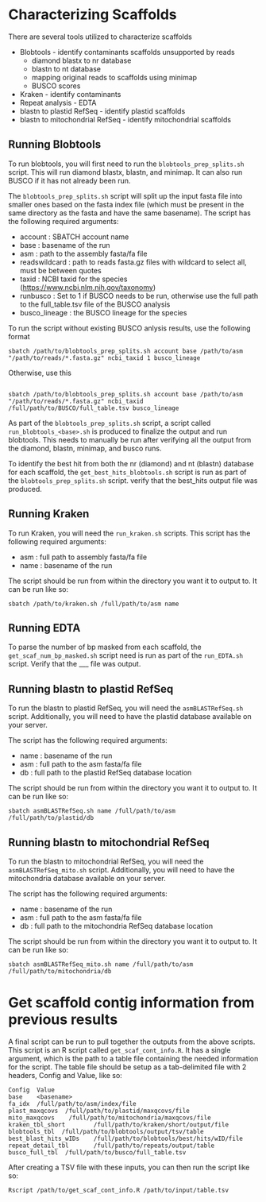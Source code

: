 # Characterizing Scaffolds



There are several tools utilized to characterize scaffolds

* Blobtools - identify contaminants scaffolds unsupported by reads
	* diamond blastx to nr database
	* blastn to nt database
	* mapping original reads to scaffolds using minimap
	* BUSCO scores
* Kraken - identify contaminants
* Repeat analysis - EDTA
* blastn to plastid RefSeq - identify plastid scaffolds
* blastn to mitochondrial RefSeq - identify mitochondrial scaffolds


## Running Blobtools

To run blobtools, you will first need to run the `blobtools_prep_splits.sh` script. This will run diamond blastx, blastn, and minimap. It can also run BUSCO if it has not already been run.

The `blobtools_prep_splits.sh` script will split up the input fasta file into smaller ones based on the fasta index file (which must be present in the same directory as the fasta and have the same basename).
The script has the following required arguments:
* account : SBATCH account name
* base : basename of the run
* asm : path to the assembly fasta/fa file
* readswildcard : path to reads fasta.gz files with wildcard to select all, must be between quotes
* taxid : NCBI taxid for the species (https://www.ncbi.nlm.nih.gov/taxonomy)
* runbusco : Set to 1 if BUSCO needs to be run, otherwise use the full path to the full_table.tsv file of the BUSCO analysis
* busco_lineage : the BUSCO lineage for the species

To run the script without existing BUSCO anlysis results, use the following format
```
sbatch /path/to/blobtools_prep_splits.sh account base /path/to/asm "/path/to/reads/*.fasta.gz" ncbi_taxid 1 busco_lineage
```
Otherwise, use this
```

sbatch /path/to/blobtools_prep_splits.sh account base /path/to/asm "/path/to/reads/*.fasta.gz" ncbi_taxid /full/path/to/BUSCO/full_table.tsv busco_lineage
```
As part of the `blobtools_prep_splits.sh` script, a script called `run_blobtools_<base>.sh` is produced to finalize the output and run blobtools. This needs to manually be run after verifying all the output from the diamond, blastn, minimap, and busco runs.

To identify the best hit from both the nr (diamond) and nt (blastn) database for each scaffold, the `get_best_hits_blobtools.sh` script is run as part of the `blobtools_prep_splits.sh` script. verify that the best_hits output file was produced.

## Running Kraken

To run Kraken, you will need the `run_kraken.sh` scripts. This script has the following required arguments:
* asm : full path to assembly fasta/fa file
* name : basename of the run

The script should be run from within the directory you want it to output to. It can be run like so:
```
sbatch /path/to/kraken.sh /full/path/to/asm name
```

## Running EDTA



To parse the number of bp masked from each scaffold, the `get_scaf_num_bp_masked.sh` script need is run as part of the `run_EDTA.sh` script. Verify that the ___ file was output.


## Running blastn to plastid RefSeq

To run the blastn to plastid RefSeq, you will need the `asmBLASTRefSeq.sh` script. Additionally, you will need to have the plastid database available on your server.

The script has the following required arguments:
* name : basename of the run
* asm : full path to the asm fasta/fa file
* db : full path to the plastid RefSeq database location

The script should be run from within the directory you want it to output to. It can be run like so:
```
sbatch asmBLASTRefSeq.sh name /full/path/to/asm /full/path/to/plastid/db
```

## Running blastn to mitochondrial RefSeq

To run the blastn to mitochondrial RefSeq, you will need the `asmBLASTRefSeq_mito.sh` script. Additionally, you will need to have the mitochondria database available on your server.

The script has the following required arguments:
* name : basename of the run
* asm : full path to the asm fasta/fa file
* db : full path to the mitochondria RefSeq database location

The script should be run from within the directory you want it to output to. It can be run like so:
```
sbatch asmBLASTRefSeq_mito.sh name /full/path/to/asm /full/path/to/mitochondria/db
```

# Get scaffold contig information from previous results

A final script can be run to pull together the outputs from the above scripts. This script is an R script called `get_scaf_cont_info.R`. It has a single argument, which is the path to a table file containing the needed information for the script. The table file should be setup as a tab-delimited file with 2 headers, Config and Value, like so:
```
Config  Value
base    <basename>
fa_idx  /full/path/to/asm/index/file
plast_maxqcovs  /full/path/to/plastid/maxqcovs/file
mito_maxqcovs    /full/path/to/mitochondria/maxqcovs/file
kraken_tbl_short        /full/path/to/kraken/short/output/file
blobtools_tbl  /full/path/to/blobtools/output/tsv/table
best_blast_hits_wIDs    /full/path/to/blobtools/best/hits/wID/file
repeat_detail_tbl       /full/path/to/repeats/output/table
busco_full_tbl  /full/path/to/busco/full_table.tsv
```
After creating a TSV file with these inputs, you can then run the script like so:
```
Rscript /path/to/get_scaf_cont_info.R /path/to/input/table.tsv
```
